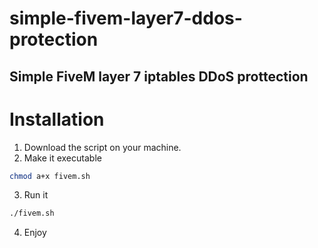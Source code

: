 # simple-fivem-layer7-ddos-protection

## Simple FiveM layer 7 iptables DDoS prottection

# Installation
1. Download the script on your machine.
2. Make it executable
```bash
chmod a+x fivem.sh
```
3. Run it
```bash
./fivem.sh
```
4. Enjoy
